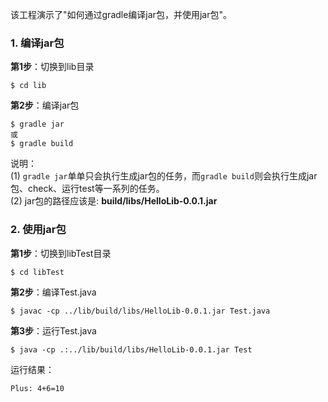 
该工程演示了"如何通过gradle编译jar包，并使用jar包"。

### 1. 编译jar包

**第1步**：切换到lib目录

    $ cd lib

**第2步**：编译jar包

    $ gradle jar
    或
    $ gradle build

说明：  
(1) `gradle jar`单单只会执行生成jar包的任务，而`gradle build`则会执行生成jar包、check、运行test等一系列的任务。  
(2) jar包的路径应该是: **build/libs/HelloLib-0.0.1.jar**


### 2. 使用jar包

**第1步**：切换到libTest目录

    $ cd libTest

**第2步**：编译Test.java

    $ javac -cp ../lib/build/libs/HelloLib-0.0.1.jar Test.java

**第3步**：运行Test.java

    $ java -cp .:../lib/build/libs/HelloLib-0.0.1.jar Test

运行结果：

    Plus: 4+6=10

